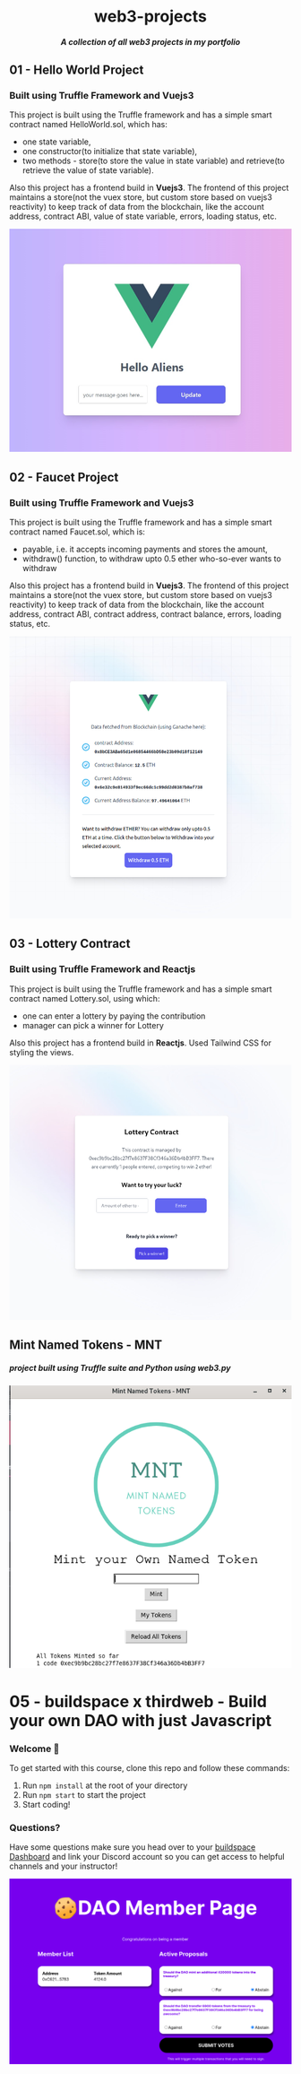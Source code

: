 <h1 align="center"> 
web3-projects
</h1>
<h5 align="center">
A collection of all web3 projects in my portfolio
</h5>
<h2> 
01 - Hello World Project
</h2>
<h3>
Built using <b>Truffle Framework</b> and <b>Vuejs3</b>
</h3>
This project is built using the Truffle framework and has a simple smart contract named HelloWorld.sol, which has:
<ul>
<li>one state variable, </li>
<li>one constructor(to initialize that state variable), </li>
<li>two methods - store(to store the value in state variable) and retrieve(to retrieve the value of state variable). </li>
</ul>
Also this project has a frontend build in <b>Vuejs3</b>. The frontend of this project maintains a store(not the vuex store, but custom store based on vuejs3 reactivity) to keep track of data from the blockchain, like the account address, contract ABI, value of state variable, errors, loading status, etc.

![Alt text](01_HelloWorld/01_HelloWorld.png?raw=true 'Frontend of the DApp')

<h2> 
02 - Faucet Project
</h2>
<h3>
Built using <b>Truffle Framework</b> and <b>Vuejs3</b>
</h3>
This project is built using the Truffle framework and has a simple smart contract named Faucet.sol, which is:
<ul>
<li>payable, i.e. it accepts incoming payments and stores the amount,  </li>
<li>withdraw() function, to withdraw upto 0.5 ether who-so-ever wants to withdraw</li>
</ul>
Also this project has a frontend build in <b>Vuejs3</b>. The frontend of this project maintains a store(not the vuex store, but custom store based on vuejs3 reactivity) to keep track of data from the blockchain, like the account address, contract ABI, contract address, contract balance, errors, loading status, etc.

![Alt text](02_Faucet/02_Faucet.png?raw=true 'Frontend of the Faucet DApp')

<h2> 
03 - Lottery Contract
</h2>
<h3>
Built using <b>Truffle Framework</b> and <b>Reactjs</b>
</h3>
This project is built using the Truffle framework and has a simple smart contract named Lottery.sol, using which:
<ul>
<li>one can enter a lottery by paying the contribution  </li>
<li>manager can pick a winner for Lottery</li>
</ul>
Also this project has a frontend build in <b>Reactjs</b>. Used Tailwind CSS for styling the views.

![Alt text](03_Lottery/3_Lottery.png?raw=true 'Frontend of the Lottery DApp')

<h2> 
Mint Named Tokens - MNT
</h2>
<h5>
project built using Truffle suite and Python using web3.py
</h5>
<div>
  <img alt="MNT-Python" src="04_NFT_minting_ERC721/python-project/screenshot.png" />
</div>

# 05 - buildspace x thirdweb - Build your own DAO with just Javascript

### **Welcome 👋**

To get started with this course, clone this repo and follow these commands:

1. Run `npm install` at the root of your directory
2. Run `npm start` to start the project
3. Start coding!

### **Questions?**

Have some questions make sure you head over to your [buildspace Dashboard](https://app.buildspace.so/projects/COb520aae3-7925-42f4-a5e7-eaf718933766) and link your Discord account so you can get access to helpful channels and your instructor!

<div>
  <img alt="DAO" src="05_buildspace_DAO/05_DAO.png" />
</div>
